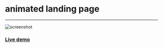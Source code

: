 # animated landing page
----------
![screenshot](https://drive.google.com/file/d/1twh3naPJB_l0lY7aOYeXohxWHWJ6dCiy/view)
### [Live demo](https://popplayer.netlify.app)
